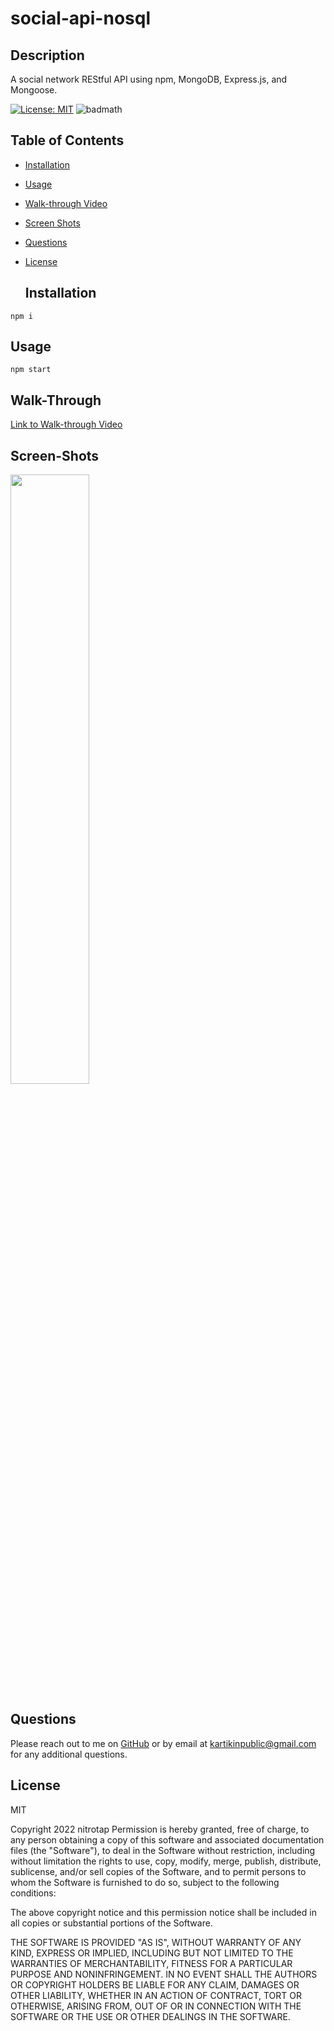 # social-api-nosql   
  ## Description   
  A social network REStful API using npm, MongoDB, Express.js, and Mongoose.   
  
[![License: MIT](https://img.shields.io/badge/License-MIT-yellow.svg)](https://opensource.org/licenses/MIT)
 ![badmath](https://img.shields.io/github/languages/top/nitrotap/social-api-nosql)   
  

  ## Table of Contents   
* [Installation](#Installation)   
* [Usage](#Usage)   
* [Walk-through Video](#Walk-Through)
* [Screen Shots](#Screen-Shots)
* [Questions](#Questions)    
* [License](#License)   



  
  ## Installation
```npm i```   

  ## Usage
```npm start```     
  
    
## Walk-Through
[Link to Walk-through Video](https://drive.google.com/file/d/16hzRFAdb2wRWu8GSR8f_s-nofizwftp-/view)    

## Screen-Shots   
<img src="./assets/images/sapi-walkthrough.gif" width="50%" height="50%">
     

  ## Questions   

  Please reach out to me on [GitHub](https://github.com/nitrotap) or by email at kartikinpublic@gmail.com for any additional questions.   

  ## License   
  MIT   
     
Copyright 2022 nitrotap
Permission is hereby granted, free of charge, to any person obtaining a copy of this software and associated documentation files (the "Software"), to deal in the Software without restriction, including without limitation the rights to use, copy, modify, merge, publish, distribute, sublicense, and/or sell copies of the Software, and to permit persons to whom the Software is furnished to do so, subject to the following conditions:

The above copyright notice and this permission notice shall be included in all copies or substantial portions of the Software.

THE SOFTWARE IS PROVIDED "AS IS", WITHOUT WARRANTY OF ANY KIND, EXPRESS OR IMPLIED, INCLUDING BUT NOT LIMITED TO THE WARRANTIES OF MERCHANTABILITY, FITNESS FOR A PARTICULAR PURPOSE AND NONINFRINGEMENT. IN NO EVENT SHALL THE AUTHORS OR COPYRIGHT HOLDERS BE LIABLE FOR ANY CLAIM, DAMAGES OR OTHER LIABILITY, WHETHER IN AN ACTION OF CONTRACT, TORT OR OTHERWISE, ARISING FROM, OUT OF OR IN CONNECTION WITH THE SOFTWARE OR THE USE OR OTHER DEALINGS IN THE SOFTWARE. 

